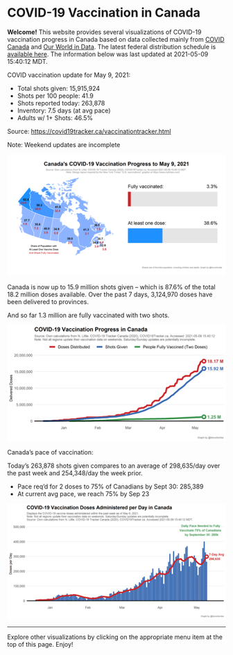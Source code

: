 COVID-19 Vaccination in Canada
==============================

**Welcome!** This website provides several visualizations of COVID-19
vaccination progress in Canada based on data collected mainly from
[COVID Canada](https://covid19tracker.ca/vaccinationtracker.html) and
[Our World in Data](https://ourworldindata.org/covid-vaccinations). The
latest federal distribution schedule is [available
here](https://www.canada.ca/en/public-health/services/diseases/2019-novel-coronavirus-infection/prevention-risks/covid-19-vaccine-treatment/vaccine-rollout.html).
The information below was last updated at 2021-05-09 15:40:12 MDT.

COVID vaccination update for May 9, 2021:

-   Total shots given: 15,915,924
-   Shots per 100 people: 41.9
-   Shots reported today: 263,878
-   Inventory: 7.5 days (at avg pace)
-   Adults w/ 1+ Shots: 46.5%

Source:
<a href="https://covid19tracker.ca/vaccinationtracker.html" class="uri">https://covid19tracker.ca/vaccinationtracker.html</a>

Note: Weekend updates are incomplete

![](Plots/plot_main.png)

Canada is now up to 15.9 million shots given – which is 87.6% of the
total 18.2 million doses available. Over the past 7 days, 3,124,970
doses have been delivered to provinces.

And so far 1.3 million are fully vaccinated with two shots.

![](Plots/plot_total.png)

Canada’s pace of vaccination:

Today’s 263,878 shots given compares to an average of 298,635/day over
the past week and 254,348/day the week prior.

-   Pace req’d for 2 doses to 75% of Canadians by Sept 30: 285,389
-   At current avg pace, we reach 75% by Sep 23

![](Plots/pace_national.png)

------------------------------------------------------------------------

Explore other visualizations by clicking on the appropriate menu item at
the top of this page. Enjoy!
